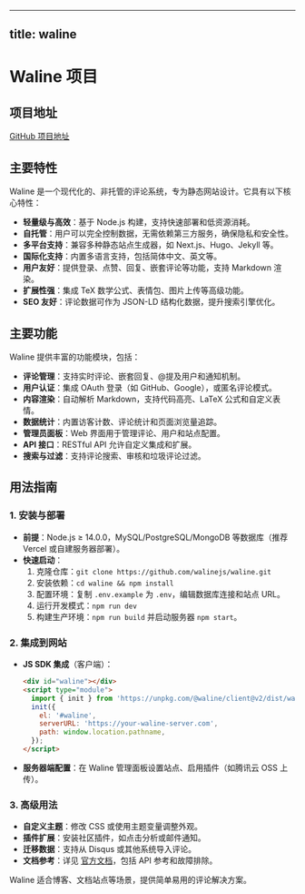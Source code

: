 
---
title: waline
---

# Waline 项目

## 项目地址
[GitHub 项目地址](https://github.com/walinejs/waline)

## 主要特性
Waline 是一个现代化的、非托管的评论系统，专为静态网站设计。它具有以下核心特性：
- **轻量级与高效**：基于 Node.js 构建，支持快速部署和低资源消耗。
- **自托管**：用户可以完全控制数据，无需依赖第三方服务，确保隐私和安全性。
- **多平台支持**：兼容多种静态站点生成器，如 Next.js、Hugo、Jekyll 等。
- **国际化支持**：内置多语言支持，包括简体中文、英文等。
- **用户友好**：提供登录、点赞、回复、嵌套评论等功能，支持 Markdown 渲染。
- **扩展性强**：集成 TeX 数学公式、表情包、图片上传等高级功能。
- **SEO 友好**：评论数据可作为 JSON-LD 结构化数据，提升搜索引擎优化。

## 主要功能
Waline 提供丰富的功能模块，包括：
- **评论管理**：支持实时评论、嵌套回复、@提及用户和通知机制。
- **用户认证**：集成 OAuth 登录（如 GitHub、Google），或匿名评论模式。
- **内容渲染**：自动解析 Markdown，支持代码高亮、LaTeX 公式和自定义表情。
- **数据统计**：内置访客计数、评论统计和页面浏览量追踪。
- **管理员面板**：Web 界面用于管理评论、用户和站点配置。
- **API 接口**：RESTful API 允许自定义集成和扩展。
- **搜索与过滤**：支持评论搜索、审核和垃圾评论过滤。

## 用法指南
### 1. 安装与部署
- **前提**：Node.js ≥ 14.0.0，MySQL/PostgreSQL/MongoDB 等数据库（推荐 Vercel 或自建服务器部署）。
- **快速启动**：
  1. 克隆仓库：`git clone https://github.com/walinejs/waline.git`
  2. 安装依赖：`cd waline && npm install`
  3. 配置环境：复制 `.env.example` 为 `.env`，编辑数据库连接和站点 URL。
  4. 运行开发模式：`npm run dev`
  5. 构建生产环境：`npm run build` 并启动服务器 `npm start`。

### 2. 集成到网站
- **JS SDK 集成**（客户端）：
  ```html
  <div id="waline"></div>
  <script type="module">
    import { init } from 'https://unpkg.com/@waline/client@v2/dist/waline.js';
    init({
      el: '#waline',
      serverURL: 'https://your-waline-server.com',
      path: window.location.pathname,
    });
  </script>
  ```
- **服务器端配置**：在 Waline 管理面板设置站点、启用插件（如腾讯云 OSS 上传）。

### 3. 高级用法
- **自定义主题**：修改 CSS 或使用主题变量调整外观。
- **插件扩展**：安装社区插件，如点击分析或邮件通知。
- **迁移数据**：支持从 Disqus 或其他系统导入评论。
- **文档参考**：详见 [官方文档](https://waline.js.org/)，包括 API 参考和故障排除。

Waline 适合博客、文档站点等场景，提供简单易用的评论解决方案。